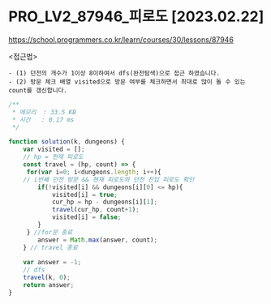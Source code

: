 # PRO_LV2_87946_피로도 [2023.02.22]

https://school.programmers.co.kr/learn/courses/30/lessons/87946

<접근법>

```
- (1) 던전의 개수가 1이상 8이하여서 dfs(완전탐색)으로 접근 하였습니다.
- (2) 방문 체크 배열 visited으로 방문 여부를 체크하면서 최대로 많이 돌 수 있는 count를 갱신합니다.

```


```javascript
/**
 * 메모리  : 33.5 KB
 * 시간   : 0.17 ms
 */

function solution(k, dungeons) {
    var visited = []; 
    // hp = 현재 피로도 
    const travel = (hp, count) => {
     for(var i=0; i<dungeons.length; i++){
    // i번째 던전 방문 && 현재 피로도와 던전 진입 피로도 확인
        if(!visited[i] && dungeons[i][0] <= hp){
            visited[i] = true;
            cur_hp = hp - dungeons[i][1];
            travel(cur_hp, count+1);
            visited[i] = false;
        }    
     } //for문 종료
        answer = Math.max(answer, count);
    } // travel 종료
  
    var answer = -1;
    // dfs 
    travel(k, 0);
    return answer;
}


```
